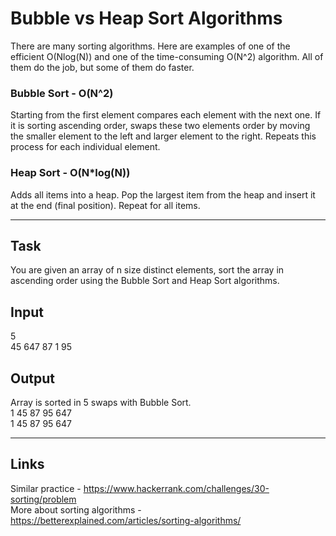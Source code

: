 # Bubble vs Heap Sort Algorithms
There are many sorting algorithms. Here are examples of one of the efficient O(Nlog(N)) and one of the time-consuming O(N^2) algorithm. All of them do the job, but some of them do faster.
### Bubble Sort - O(N^2)
Starting from the first element compares each element with the next one. If it is sorting ascending order, swaps these two elements order by moving the smaller element to the left and larger element to the right. Repeats this process for each individual element.  
### Heap Sort - O(N*log(N))
Adds all items into a heap. Pop the largest item from the heap and insert it at the end (final position). Repeat for all items.

---

## Task
You are given an array of n size distinct elements, sort the array in ascending order using the Bubble Sort and Heap Sort algorithms.

## Input
5  
45 647 87 1 95  

## Output
Array is sorted in 5 swaps with Bubble Sort.  
1 45 87 95 647  
1 45 87 95 647  

---

## Links
Similar practice -  https://www.hackerrank.com/challenges/30-sorting/problem  
More about sorting algorithms - https://betterexplained.com/articles/sorting-algorithms/
